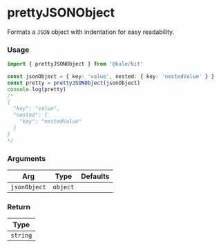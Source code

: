 # prettyJSONObject

Formats a `JSON` object with indentation for easy readability.

### Usage

```ts
import { prettyJSONObject } from '@kale/kit'

const jsonObject = { key: 'value', nested: { key: 'nestedValue' } }
const pretty = prettyJSONObject(jsonObject)
console.log(pretty)
/*
{
  "key": "value",
  "nested": {
    "key": "nestedValue"
  }
}
*/
```

### Arguments

| Arg          | Type     | Defaults |
| ------------ | -------- | -------- |
| `jsonObject` | `object` |          |

### Return

| Type     |
| -------- |
| `string` |
